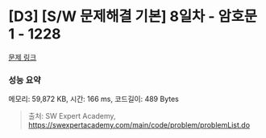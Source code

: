# [D3] [S/W 문제해결 기본] 8일차 - 암호문1 - 1228 

[문제 링크](https://swexpertacademy.com/main/code/problem/problemDetail.do?contestProbId=AV14w-rKAHACFAYD) 

### 성능 요약

메모리: 59,872 KB, 시간: 166 ms, 코드길이: 489 Bytes



> 출처: SW Expert Academy, https://swexpertacademy.com/main/code/problem/problemList.do